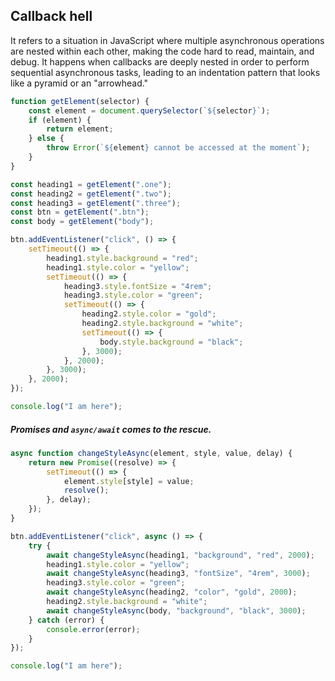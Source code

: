 ## Callback hell

It refers to a situation in JavaScript where multiple asynchronous operations are nested within each other, making the code hard to read, maintain, and debug. It happens when callbacks are deeply nested in order to perform sequential asynchronous tasks, leading to an indentation pattern that looks like a pyramid or an "arrowhead."

```js
function getElement(selector) {
	const element = document.querySelector(`${selector}`);
	if (element) {
		return element;
	} else {
		throw Error(`${element} cannot be accessed at the moment`);
	}
}

const heading1 = getElement(".one");
const heading2 = getElement(".two");
const heading3 = getElement(".three");
const btn = getElement(".btn");
const body = getElement("body");

btn.addEventListener("click", () => {
	setTimeout(() => {
		heading1.style.background = "red";
		heading1.style.color = "yellow";
		setTimeout(() => {
			heading3.style.fontSize = "4rem";
			heading3.style.color = "green";
			setTimeout(() => {
				heading2.style.color = "gold";
				heading2.style.background = "white";
				setTimeout(() => {
					body.style.background = "black";
				}, 3000);
			}, 2000);
		}, 3000);
	}, 2000);
});

console.log("I am here");
```

##### Promises and `async/await` comes to the rescue.

```js
async function changeStyleAsync(element, style, value, delay) {
	return new Promise((resolve) => {
		setTimeout(() => {
			element.style[style] = value;
			resolve();
		}, delay);
	});
}

btn.addEventListener("click", async () => {
	try {
		await changeStyleAsync(heading1, "background", "red", 2000);
		heading1.style.color = "yellow";
		await changeStyleAsync(heading3, "fontSize", "4rem", 3000);
		heading3.style.color = "green";
		await changeStyleAsync(heading2, "color", "gold", 2000);
		heading2.style.background = "white";
		await changeStyleAsync(body, "background", "black", 3000);
	} catch (error) {
		console.error(error);
	}
});

console.log("I am here");
```

